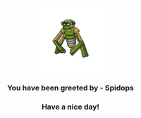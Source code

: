 <p align="center">
            <img src="https://raw.githubusercontent.com/PokeAPI/sprites/master/sprites/pokemon/918.png" width="150" height="150">
          </p>
          <h3 align="center">You have been greeted by - <b>Spidops</b></h3>
          <h3 align="center">Have a nice day!</h3>
        